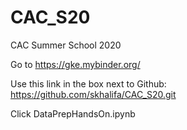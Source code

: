 # CAC_S20
CAC Summer School 2020


Go to https://gke.mybinder.org/

Use this link in the box next to Github: https://github.com/skhalifa/CAC_S20.git

Click DataPrepHandsOn.ipynb
